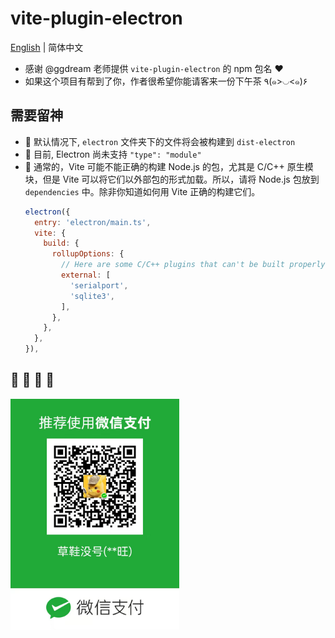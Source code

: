 # vite-plugin-electron

[English](https://github.com/electron-vite/vite-plugin-electron/tree/main#readme) | 简体中文

- 感谢 @ggdream 老师提供 `vite-plugin-electron` 的 npm 包名 ❤️
- 如果这个项目有帮到了你，作者很希望你能请客来一份下午茶 ٩(๑>◡<๑)۶

## 需要留神

- 🚨 默认情况下, `electron` 文件夹下的文件将会被构建到 `dist-electron`
- 🚨 目前, Electron 尚未支持 `"type": "module"`
- 🚨 通常的，Vite 可能不能正确的构建 Node.js 的包，尤其是 C/C++ 原生模块，但是 Vite 可以将它们以外部包的形式加载。所以，请将 Node.js 包放到 `dependencies` 中。除非你知道如何用 Vite 正确的构建它们。
  ```js
  electron({
    entry: 'electron/main.ts',
    vite: {
      build: {
        rollupOptions: {
          // Here are some C/C++ plugins that can't be built properly.
          external: [
            'serialport',
            'sqlite3',
          ],
        },
      },
    },
  }),
  ```

## 🍵 🍰 🍣 🍟

<img width="270" src="https://github.com/caoxiemeihao/blog/blob/main/assets/$qrcode/$.png?raw=true">
